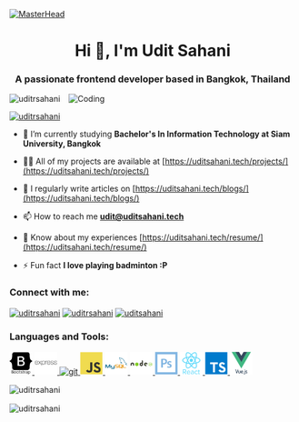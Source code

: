 [![MasterHead](http://uditsahani.tech/wp-content/uploads/2023/02/background.jpg)](https://uditsahani.tech)
<h1 align="center">Hi 👋, I'm Udit Sahani</h1>
<h3 align="center">A passionate frontend developer based in Bangkok, Thailand</h3>
<img align="right" alt="Coding" width="400" src="https://cdn.dribbble.com/users/1162077/screenshots/3848914/programmer.gif">

<p align="left"> <img src="https://komarev.com/ghpvc/?username=uditrsahani&label=Profile%20views&color=0e75b6&style=flat" alt="uditrsahani" /> </p>

<p align="left"> <a href="https://github.com/ryo-ma/github-profile-trophy"><img src="https://github-profile-trophy.vercel.app/?username=uditrsahani" alt="uditrsahani" /></a> </p>

- 🔭 I’m currently studying **Bachelor's In Information Technology at Siam University, Bangkok**

- 👨‍💻 All of my projects are available at [https://uditsahani.tech/projects/](https://uditsahani.tech/projects/)

- 📝 I regularly write articles on [https://uditsahani.tech/blogs/](https://uditsahani.tech/blogs/)

- 📫 How to reach me **udit@uditsahani.tech**

- 📄 Know about my experiences [https://uditsahani.tech/resume/](https://uditsahani.tech/resume/)

- ⚡ Fun fact **I love playing badminton :P**

<h3 align="left">Connect with me:</h3>
<p align="left">
<a href="https://twitter.com/uditrsahani" target="blank"><img align="center" src="https://raw.githubusercontent.com/rahuldkjain/github-profile-readme-generator/master/src/images/icons/Social/twitter.svg" alt="uditrsahani" height="30" width="40" /></a>
<a href="https://linkedin.com/in/uditrsahani" target="blank"><img align="center" src="https://raw.githubusercontent.com/rahuldkjain/github-profile-readme-generator/master/src/images/icons/Social/linked-in-alt.svg" alt="uditrsahani" height="30" width="40" /></a>
<a href="https://instagram.com/uditsahani" target="blank"><img align="center" src="https://raw.githubusercontent.com/rahuldkjain/github-profile-readme-generator/master/src/images/icons/Social/instagram.svg" alt="uditsahani" height="30" width="40" /></a>
</p>

<h3 align="left">Languages and Tools:</h3>
<p align="left"> <a href="https://getbootstrap.com" target="_blank" rel="noreferrer"> <img src="https://raw.githubusercontent.com/devicons/devicon/master/icons/bootstrap/bootstrap-plain-wordmark.svg" alt="bootstrap" width="40" height="40"/> </a> <a href="https://expressjs.com" target="_blank" rel="noreferrer"> <img src="https://raw.githubusercontent.com/devicons/devicon/master/icons/express/express-original-wordmark.svg" alt="express" width="40" height="40"/> </a> <a href="https://git-scm.com/" target="_blank" rel="noreferrer"> <img src="https://www.vectorlogo.zone/logos/git-scm/git-scm-icon.svg" alt="git" width="40" height="40"/> </a> <a href="https://developer.mozilla.org/en-US/docs/Web/JavaScript" target="_blank" rel="noreferrer"> <img src="https://raw.githubusercontent.com/devicons/devicon/master/icons/javascript/javascript-original.svg" alt="javascript" width="40" height="40"/> </a> <a href="https://www.mysql.com/" target="_blank" rel="noreferrer"> <img src="https://raw.githubusercontent.com/devicons/devicon/master/icons/mysql/mysql-original-wordmark.svg" alt="mysql" width="40" height="40"/> </a> <a href="https://nodejs.org" target="_blank" rel="noreferrer"> <img src="https://raw.githubusercontent.com/devicons/devicon/master/icons/nodejs/nodejs-original-wordmark.svg" alt="nodejs" width="40" height="40"/> </a> <a href="https://www.photoshop.com/en" target="_blank" rel="noreferrer"> <img src="https://raw.githubusercontent.com/devicons/devicon/master/icons/photoshop/photoshop-line.svg" alt="photoshop" width="40" height="40"/> </a> <a href="https://reactjs.org/" target="_blank" rel="noreferrer"> <img src="https://raw.githubusercontent.com/devicons/devicon/master/icons/react/react-original-wordmark.svg" alt="react" width="40" height="40"/> </a> <a href="https://www.typescriptlang.org/" target="_blank" rel="noreferrer"> <img src="https://raw.githubusercontent.com/devicons/devicon/master/icons/typescript/typescript-original.svg" alt="typescript" width="40" height="40"/> </a> <a href="https://vuejs.org/" target="_blank" rel="noreferrer"> <img src="https://raw.githubusercontent.com/devicons/devicon/master/icons/vuejs/vuejs-original-wordmark.svg" alt="vuejs" width="40" height="40"/> </a> </p>

<p><img align="center" src="https://github-readme-stats.vercel.app/api/top-langs?username=uditrsahani&show_icons=true&locale=en&layout=compact" alt="uditrsahani" /></p>

<p><img align="center" src="https://github-readme-streak-stats.herokuapp.com/?user=uditrsahani&" alt="uditrsahani" /></p>
